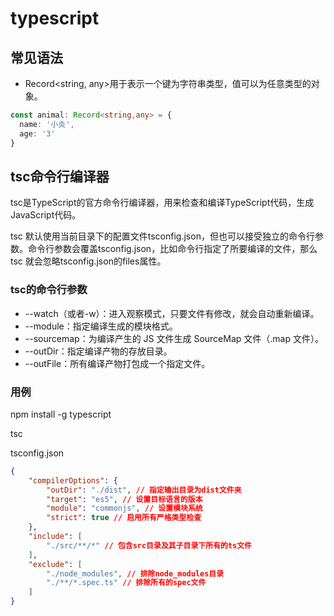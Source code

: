 # typescript

## 常见语法

* Record<string, any>用于表示一个键为字符串类型，值可以为任意类型的对象。

```typescript
const animal: Record<string,any> = {
  name: '小炎',
  age: '3'
}
```

## tsc命令行编译器

tsc是TypeScript的官方命令行编译器，用来检查和编译TypeScript代码，生成JavaScript代码。

tsc 默认使用当前目录下的配置文件tsconfig.json，但也可以接受独立的命令行参数。命令行参数会覆盖tsconfig.json，比如命令行指定了所要编译的文件，那么 tsc 就会忽略tsconfig.json的files属性。

### tsc的命令行参数

* --watch（或者-w）：进入观察模式，只要文件有修改，就会自动重新编译。
* --module：指定编译生成的模块格式。
* --sourcemap：为编译产生的 JS 文件生成 SourceMap 文件（.map 文件）。
* --outDir：指定编译产物的存放目录。
* --outFile：所有编译产物打包成一个指定文件。

### 用例

npm install -g typescript

tsc

tsconfig.json

```json
{
    "compilerOptions": {
        "outDir": "./dist", // 指定输出目录为dist文件夹
        "target": "es5", // 设置目标语言的版本
        "module": "commonjs", // 设置模块系统
        "strict": true // 启用所有严格类型检查
    },
    "include": [
        "./src/**/*" // 包含src目录及其子目录下所有的ts文件
    ],
    "exclude": [
        "./node_modules", // 排除node_modules目录
        "./**/*.spec.ts" // 排除所有的spec文件
    ]
}
```
